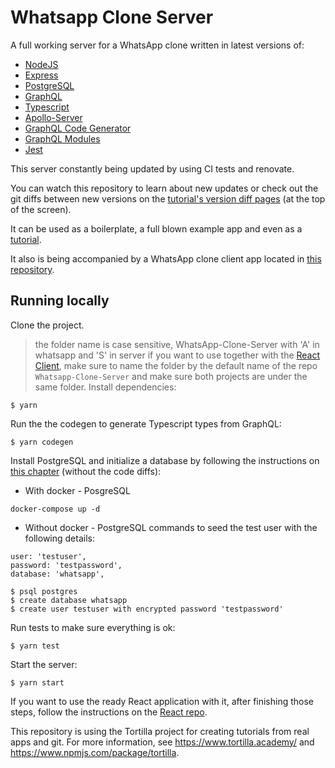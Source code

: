 # Whatsapp Clone Server

[//]: # "head-end"

A full working server for a WhatsApp clone written in latest versions of:

- [NodeJS](https://github.com/nodejs/node)
- [Express](https://github.com/expressjs/express)
- [PostgreSQL](https://github.com/postgres/postgres)
- [GraphQL](https://github.com/graphql/graphql-js)
- [Typescript](https://github.com/microsoft/TypeScript)
- [Apollo-Server](https://github.com/apollographql/apollo-server)
- [GraphQL Code Generator](https://github.com/dotansimha/graphql-code-generator)
- [GraphQL Modules](https://github.com/urigo/graphql-modules)
- [Jest](https://github.com/facebook/jest)

This server constantly being updated by using CI tests and renovate.

You can watch this repository to learn about new updates or check out the git diffs between new versions on the [tutorial's version diff pages](https://www.tortilla.academy/Urigo/WhatsApp-Clone-Tutorial) (at the top of the screen).

It can be used as a boilerplate, a full blown example app and even as a [tutorial](https://github.com/Urigo/WhatsApp-Clone-Tutorial).

It also is being accompanied by a WhatsApp clone client app located in [this repository](https://github.com/Urigo/WhatsApp-Clone-Client-React).

## Running locally

Clone the project.

> the folder name is case sensitive, WhatsApp-Clone-Server with 'A' in whatsapp and 'S' in server
> if you want to use together with the [React Client](https://github.com/Urigo/WhatsApp-Clone-Client-React), make sure to name the folder by the default name of the repo `Whatsapp-Clone-Server` and make sure both projects are under the same folder.
> Install dependencies:

```
$ yarn
```

Run the the codegen to generate Typescript types from GraphQL:

```
$ yarn codegen
```

Install PostgreSQL and initialize a database by following the instructions on [this chapter](https://www.tortilla.academy/Urigo/WhatsApp-Clone-Tutorial/master/next/step/14) (without the code diffs):

- With docker - PosgreSQL

```
docker-compose up -d
```

- Without docker - PostgreSQL commands to seed the test user with the following details:

```
user: 'testuser',
password: 'testpassword',
database: 'whatsapp',
```

```sh-session
$ psql postgres
$ create database whatsapp
$ create user testuser with encrypted password 'testpassword'
```

Run tests to make sure everything is ok:

```
$ yarn test
```

Start the server:

```
$ yarn start
```

If you want to use the ready React application with it, after finishing those steps, follow the instructions on the [React repo](https://github.com/Urigo/WhatsApp-Clone-Client-React).

This repository is using the Tortilla project for creating tutorials from real apps and git. For more information, see https://www.tortilla.academy/ and https://www.npmjs.com/package/tortilla.
